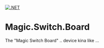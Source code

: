 [![.NET](https://github.com/BoBoBaSs84/Magic.Switch.Board/actions/workflows/dotnet.yml/badge.svg?branch=main)](https://github.com/BoBoBaSs84/Magic.Switch.Board/actions/workflows/dotnet.yml)

# Magic.Switch.Board

The "Magic Switch Board" .. device kina like ...
